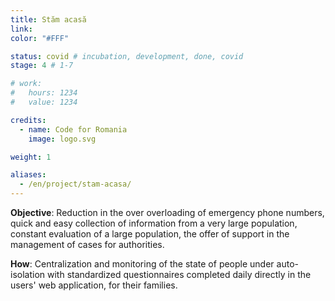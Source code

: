 ```yaml
---
title: Stăm acasă
link:
color: "#FFF"

status: covid # incubation, development, done, covid
stage: 4 # 1-7

# work:
#   hours: 1234
#   value: 1234

credits:
  - name: Code for Romania
    image: logo.svg

weight: 1

aliases:
  - /en/project/stam-acasa/
---
```


**Objective**: Reduction in the over overloading of emergency phone numbers, quick and easy collection of information from a very large population, constant evaluation of a large population, the offer of support in the management of cases for authorities.

**How**: Centralization and monitoring of the state of people under auto-isolation with standardized questionnaires completed daily directly in the users' web application, for their families.
